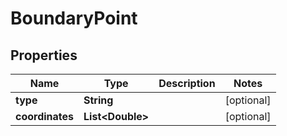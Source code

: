 

# BoundaryPoint


## Properties

Name | Type | Description | Notes
------------ | ------------- | ------------- | -------------
**type** | **String** |  |  [optional]
**coordinates** | **List&lt;Double&gt;** |  |  [optional]



